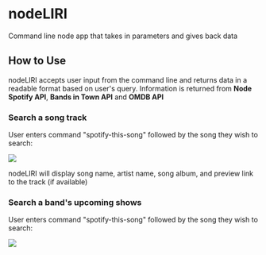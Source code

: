 # nodeLIRI
Command line node app that takes in parameters and gives back data

## How to Use
nodeLIRI accepts user input from the command line and returns data in a readable format based on user's query. Information is returned from **Node Spotify API**, **Bands in Town API** and **OMDB API**

### Search a song track
User enters command "spotify-this-song" followed by the song they wish to search:

![](/images/spotify-tellitomyheart.gif)

nodeLIRI will display song name, artist name, song album, and preview link to the track (if available)

### Search a band's upcoming shows
User enters command "spotify-this-song" followed by the song they wish to search:

![](/images/concert-this-larkin-poe.gif)


